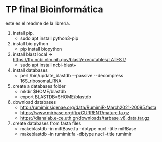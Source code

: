 # TP final Bioinformática

este es el readme de la librería.

1. install pip. 
    - sudo apt install python3-pip
2. install bio python
    - pip install biopython
3. install blast local -> https://ftp.ncbi.nlm.nih.gov/blast/executables/LATEST/
    - sudo apt install ncbi-blast+
4. install databases
    - perl /bin/update_blastdb --passive --decompress 16S_ribosomal_RNA
5. create a databases folder
    - mkdir $HOME/blastdb
    - export BLASTDB=$HOME/blastdb
6. download databases
    - http://rumimir.sigenae.org/data/RumimiR-March2021-20095.fasta
    - https://www.mirbase.org/ftp/CURRENT/mature.fa.gz
    - https://dianalab.e-ce.uth.gr/downloads/tarbase_v8_data.tar.gz
7. create databases from fasta files
    - makeblastdb -in miRBase.fa -dbtype nucl -title miRBase
    - makeblastdb -in rumimir.fa -dbtype nucl -title rumimir
    
